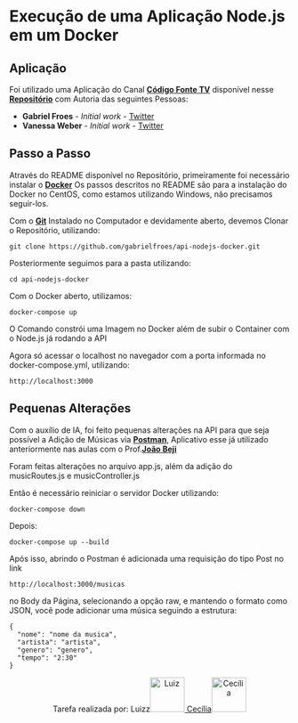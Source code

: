 # Execução de uma Aplicação Node.js em um Docker

## Aplicação

Foi utilizado uma Aplicação do Canal **[Código Fonte TV](https://www.youtube.com/channel/UCFuIUoyHB12qpYa8Jpxoxow)** disponível nesse **[Repositório](https://github.com/gabrielfroes/api-nodejs-docker?tab=readme-ov-file)** com Autoria das seguintes Pessoas:

- **Gabriel Froes** - _Initial work_ - [Twitter](https://www.twitter.com/gabrielfroes)
- **Vanessa Weber** - _Initial work_ - [Twitter](https://www.twitter.com/nessaweberfroes)

## Passo a Passo

Através do README disponível no Repositório, primeiramente foi necessário instalar o **[Docker](https://www.docker.com/)**
Os passos descritos no README são para a instalação do Docker no CentOS, como estamos utilizando Windows, não precisamos seguir-los.

Com o **[Git](https://git-scm.com/downloads/win)** Instalado no Computador e devidamente aberto, devemos Clonar o Repositório, utilizando:
```shell
git clone https://github.com/gabrielfroes/api-nodejs-docker.git
```

Posteriormente seguimos para a pasta utilizando:
```shell
cd api-nodejs-docker
```
Com o Docker aberto, utilizamos:
```shell
docker-compose up
```
O Comando constrói uma Imagem no Docker além de subir o Container com o Node.js já rodando a API

Agora só acessar o localhost no navegador com a porta informada no docker-compose.yml, utilizando:
```shell
http://localhost:3000
```

## Pequenas Alterações

Com o auxílio de IA, foi feito pequenas alterações na API para que seja possível a Adição de Músicas via **[Postman](https://www.postman.com/downloads/)**, Aplicativo esse já utilizado anteriormente nas aulas com o Prof.**[João Beji](https://github.com/joaobeji)**

Foram feitas alterações no arquivo app.js, além da adição do musicRoutes.js e musicController.js

Então é necessário reiniciar o servidor Docker utilizando:
```shell
docker-compose down
```

Depois:

```shell
docker-compose up --build
```

Após isso, abrindo o Postman é adicionada uma requisição do tipo Post no link 
```shell
http://localhost:3000/musicas
```

no Body da Página, selecionando a opção raw, e mantendo o formato como JSON, você pode adicionar uma música seguindo a estrutura:
```shell
{
  "nome": "nome da musica",
  "artista": "artista",
  "genero": "genero",
  "tempo": "2:30"
}
```
<p align="center">
Tarefa realizada por: Luizz<a href="https://github.com/lui7z"><img width="62px" alt="Luiz" title="Luiz" src="https://avatars.githubusercontent.com/u/192318661?v=4"> Cecília<a href="https://github.com/L11400"><img width="62px" alt="Cecília" title="Cecília" src="https://avatars.githubusercontent.com/u/183560885?v=4">
</p>
